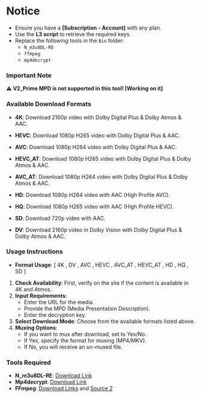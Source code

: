   
# Notice

- Ensure you have a **[Subscription - Account]** with any plan.
- Use the **L3 script** to retrieve the required keys.
- Replace the following tools in the `Bin` folder:
  - `N_m3u8DL-RE`
  - `ffmpeg`
  - `mp4decrypt`


### **Important Note**
**⚠️ V2_Prime MPD is not supported in this tool! [Working on it]**


### Available Download Formats

- **4K**: Download 2160p video with Dolby Digital Plus & Dolby Atmos & AAC. 

- **HEVC**: Download 1080p H265 video with Dolby Digital Plus & AAC.

- **AVC**: Download 1080p H264 video with Dolby Digital Plus & AAC.

- **HEVC_AT**: Download 1080p H265 video with Dolby Digital Plus & Dolby Atmos & AAC.

- **AVC_AT**: Download 1080p H264 video with Dolby Digital Plus & Dolby Atmos & AAC.

- **HD**: Download 1080p H264 video with AAC (High Profile AVC).

- **HQ**: Download 1080p H265 video with AAC (High Profile HEVC).

- **SD**: Download 720p video with AAC.

- **DV**: Download 2160p video in Dolby Vision with Dolby Digital Plus & Dolby Atmos & AAC.

### Usage Instructions

 - **Format Usage**: [ 4K , DV ,  AVC , HEVC , AVC_AT , HEVC_AT , HD , HQ , SD ]

1. **Check Availability**: First, verify on the site if the content is available in 4K and Atmos.
2. **Input Requirements**:
   - Enter the URL for the media.
   - Provide the MPD (Media Presentation Description).
   - Enter the decryption key.
3. **Select Download Mode**: Choose from the available formats listed above.
4. **Muxing Options**:
   - If you want to mux after download, set to Yes/No.
   - If Yes, specify the format for muxing (MP4/MKV).
   - If No, you will receive an un-muxed file.

### Tools Required

- **N_m3u8DL-RE**: [Download Link](https://github.com/nilaoda/N_m3u8DL-RE/releases/download/v0.2.1-beta/N_m3u8DL-RE_Beta_win-x64_20240828.zip)
- **Mp4decrypt**: [Download Link](https://www.bok.net/Bento4/binaries/Bento4-SDK-1-6-0-641.x86_64-microsoft-win32.zip)
- **FFmpeg**: [Download Links](https://www.ffmpeg.org/download.html) and [Source 2](https://sourceforge.net/projects/tumagcc/files/converters/ffmpeg.exe/download)

